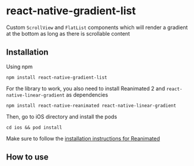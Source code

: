 # react-native-gradient-list
Custom `ScrollView` and `FlatList` components which will render a gradient at the bottom as long as there is scrollable content

## Installation

Using npm

`npm install react-native-gradient-list`

For the library to work, you also need to install Reanimated 2 and `react-native-linear-gradient` as dependencies

`npm install react-native-reanimated react-native-linear-gradient`

Then, go to iOS directory and install the pods

`cd ios && pod install`

Make sure to follow the [installation instructions for Reanimated](https://docs.swmansion.com/react-native-reanimated/docs/fundamentals/installation)

## How to use
